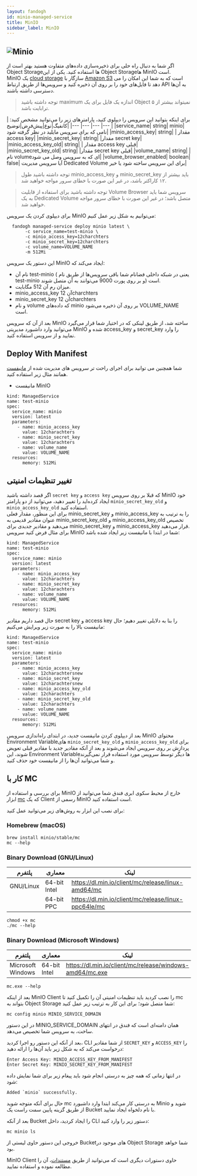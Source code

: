 ```yaml
---
layout: fandogh
id: minio-managed-service
title: MinIO
sidebar_label: MinIO
---
```



## ![Minio](/img/docs/minio-managed-service.png "Minio")

اگر شما به دنبال راه حلی برای ذخیره‌سازی داده‌های متفاوت هستید بهتر است از Object Storageها استفاده کنید.
یکی از این Object Storageها MinIO است. </br>
MinIO یک  [cloud storage](https://en.wikipedia.org/wiki/Cloud_storage "Cloud storage") سازگار با [Amazon S3](https://en.wikipedia.org/wiki/Amazon_S3 "Amazon S3") است که به شما این امکان را می دهد تا فایل‌های خود را بر روی آن ذخیره کنید و سرویس‌ها از طریق ارتباط API به آن‌ها دسترسی داشته باشند.<br/>

> توجه داشته باشید maximum اندازه یک فایل برای یک Object نمیتواند بیشتر از ۵ ترابایت باشد.

برای اینکه بتوانید این سرویس را دیپلوی کنید، پارامتر‌های زیر را می‌توانید مشخص کنید:
|کانفیگ|نوع|پیش‌فرض|توضیح|
|---	|---	|---	|---	|
|service_name| string| minio| نامی که برای سرویس مایلید در نظر گرفته شود|
|minio_access_key| string| | مقدار access key|
|minio_secret_key| string| |مقدار secret key|
|minio_access_key_old| string| | مقدار access key قبلی|
|minio_secret_key_old| string| |مقدار secret key قبلی|
|volume_name| string| |نام volumeای که به سرویس وصل می شود|
|volume_browser_enabled| boolean| false| آیا سرویس مدیریت Dedicated Volume برای این سرویس ساخته شود یا خیر|

> توجه داشته باشید طول minio_access_key و minio_secret_key باید بیشتر از ۱۲ کاراکتر باشد، در غیر این صورت با خطای سرور مواجه خواهید شد.

> توجه داشته باشید برای استفاده از قابلیت Volume Browser سرویس شما باید به یک Dedicated Volume متصل باشد؛ در غیر این صورت با خطای سرور مواجه خواهید شد.

برای دیپلوی کردن یک سرویس MinIO می‌توانیم به شکل زیر عمل کنیم:
```
  fandogh managed-service deploy minio latest \
       -c service_name=test-minio \
       -c minio_access_key=12charchters
       -c minio_secret_key=12charchters
       -c volume_name=VOLUME_NAME
       -m 512Mi
```
این دستور یک سرویس MinIO ایجاد می‌کند که:
* نام آن test-minio ( یعنی در شبکه داخلی فضانام شما باقی سرویس‌ها از طریق نام test-minio و بر روی پورت 9000 می‌توانند به آن متصل شوند)  است.
* میزان رم آن 512 مگابایت.
* minio_access_key آن 12charchters
* minio_secret_key آن 12charchters 
* و نام volume که داده‌های minio بر روی آن ذخیره می‌شود VOLUME_NAME است.

بعد از آن که سرویس MinIO ساخته شد، از طریق لینکی که در اختیار شما قرار می‌گیرد می‌توانید وارد داشبورد مدیریتی MinIO شده و access_key و secret_key را وارد نمایید و از سرویس استفاده کنید.

## Deploy With Manifest

شما همچنین می توانید برای اجرای راحت تر سرویس های مدیریت شده از [مانیفست](https://docs.fandogh.cloud/docs/service-manifest.html) همانند مثال زیر استفاده کنید.

- مانیفست MinIO
```
kind: ManagedService
name: test-minio
spec:
  service_name: minio
  version: latest
  parameters:
    - name: minio_access_key
      value: 12charachters
    - name: minio_secret_key
      value: 12charachters
    - name: volume_name
      value: VOLUME_NAME
  resources:
      memory: 512Mi
```

## تغییر تنظیمات امنیتی
اگر قصد داشته باشید `secret key` و `access key` که قبلا بر روی سرویس MinIO خود ایجاد کرده‌اید را تغییر دهید، می‌توانید از دو پارامتر `minio_secret_key_old` و `minio_access_key_old` استفاده کنید.\
برای این منظور، مقدار فعلی minio_secret_key و minio_access_key را به ترتیب به عنوان مقادیر قدیمی به minio_secret_key_old و minio_access_key_old تخصیص می‌دهید و مقادیر جدیدی برای minio_secret_key و minio_access_key قرار می‌دهید.\
برای مثال فرض کنید سرویس MinIO شما در ابتدا با مانیفست زیر ایجاد شده باشد:
```
kind: ManagedService
name: test-minio
spec:
  service_name: minio
  version: latest
  parameters:
    - name: minio_access_key
      value: 12charachters
    - name: minio_secret_key
      value: 12charachters
    - name: volume_name
      value: VOLUME_NAME
  resources:
      memory: 512Mi
```
حال قصد داریم مقادیر secret key و access key را بنا به دلایلی تغییر دهیم؛ حال مانیفست بالا را به صورت زیر ویرایش می‌کنیم:
```
kind: ManagedService
name: test-minio
spec:
  service_name: minio
  version: latest
  parameters:
    - name: minio_access_key
      value: 12charachtersnew
    - name: minio_secret_key
      value: 12charachtersnew
    - name: minio_access_key_old
      value: 12charachters
    - name: minio_secret_key_old
      value: 12charachters
    - name: volume_name
      value: VOLUME_NAME
  resources:
      memory: 512Mi
```
بعد از دیپلوی کردن مانیفست جدید، در ابتدای راه‌اندازی سرویس MinIO محتوای Environment Variableهای `minio_secret_key_old` و `minio_access_key_old` برای پردازش بر روی سرویس ایجاد می‌شوند و بعد از آنکه مقادیر جدید با مقادیر قبلی تعویض شوند، این Environment Variableها دیگر توسط سرویس مورد استفاده قرار نمی‌گیرند و شما می‌توانید آن‌ها را از مانیفست خود حذف کنید.


## کار با MC
برای بررسی و استفاده از MinIO خارج از محیط سکوی ابری فندق شما می‌توانید از ابزار [mc](https://docs.min.io/docs/minio-client-complete-guide.html) که یک Client رسمی از MinIO است استفاده کنید.

برای نصب این ابزار به روش‌های زیر می‌توانید عمل کنید:

### Homebrew (macOS)
```
brew install minio/stable/mc
mc --help
```

### Binary Download (GNU/Linux)

|پلتفرم|معماری|لینک|
|---	|---	|---	|
|GNU/Linux|64-bit Intel|https://dl.min.io/client/mc/release/linux-amd64/mc|
||64-bit PPC|https://dl.min.io/client/mc/release/linux-ppc64le/mc|

```
chmod +x mc
./mc --help
```

### Binary Download (Microsoft Windows)

|پلتفرم|معماری|لینک|
|---	|---	|---	|
|Microsoft Windows|64-bit Intel|https://dl.min.io/client/mc/release/windows-amd64/mc.exe|
```
mc.exe --help
```


بعد از اینکه MinIO Client را نصب کردید باید تنظیمات امنیتی آن را تکمیل کنید تا mc بتواند به Object Storage شما متصل شود؛ برای این کار به ترتیب زیر عمل کنید:

```
mc config minio MINIO_SERVICE_DOMAIN
```
در این دستور MINIO_SERVICE_DOMAIN همان دامنه‌ای است که فندق در انتهای ساخت، به سرویس شما تخصیص می‌دهد.

بعد از آنکه این دستور رو اجرا کردید، CLI از شما مقادیر `SECRET_KEY` و `ACCESS_KEY` را درخواست ‌می‌کند که به شکل زیر باید آن‌ها را ارائه دهید:

```
Enter Access Key: MINIO_ACCESS_KEY_FROM_MANIFEST
Enter Secret Key: MINIO_SECRET_KEY_FROM_MANIFEST
```
در انتها زمانی که همه چیز به درستی انجام شود باید پیغام زیر برای شما نمایش داده شود:

```
Added `minio` successfully.
```

حال برای آنکه متوجه شوید mc به درستی کار می‌کند ابتدا وارد داشبورد Minio شوید و از طریق گزینه پایین سمت راست یک Bucket با نام دلخواه ایجاد نمایید.

بعد از آنکه Bucket را ایجاد کردید، داخل CLI دستور زیر را وارد کنید:

```
mc minio ls
```
خروجی این دستور حاوی لیستی از Bucketهای موجود در Object Storage شما خواهد بود.

MinIO Client حاوی دستورات دیگری ‌است که می‌توانید از طریق [مستندات](https://docs.min.io/docs/minio-client-complete-guide.html)، آن را مطالعه نموده و استفاده نمایید.
